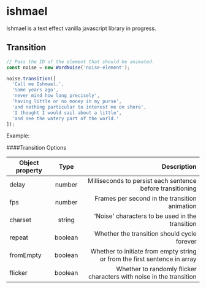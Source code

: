 # ishmael

Ishmael is a text effect vanilla javascript library in progress.


## Transition

```js
// Pass the ID of the element that should be animated.
const noise = new WordNoise('noise-element');

noise.transition([
  'Call me Ishmael.',
  'Some years ago',
  'never mind how long precisely',
  'having little or no money in my purse',
  'and nothing particular to interest me on shore',
  'I thought I would sail about a little',
  'and see the watery part of the world.'
]);
```

Example: 

####Transition Options

| Object property | Type | Description |
| ------------- |:-------------:| -----:|
| delay      | number | Milliseconds to persist each sentence before transitioning |
| fps      | number     | Frames per second in the transition animation |
| charset | string | 'Noise' characters to be used in the transition |
| repeat | boolean | Whether the transition should cycle forever |
| fromEmpty | boolean | Whether to initiate from empty string or from the first sentence in array |
| flicker | boolean | Whether to randomly flicker characters with noise in the transition |
